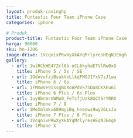 ```yaml
---
layout: produk-casinghp
title: Funtastic Four Team iPhone Case
categories: iphone

# Produk
product-title: Funtastic Four Team iPhone Case
harga: 90000
sku: hn-1206
image-drive: 1VcqnixPRwXyXkAYqMrlyresHEqNJEmgh
gallery:
  - url: 1wiRCkWE4YZcl0b-oCL6kyhaETVlRw0xO
    title: iPhone 5 / 5s / SE
  - url: 1OdovufzjBsukVxLlkqFMGJ1YxV7zJ1wa
    title: iPhone 6 / 6s
  - url: 1FMmwVe9issgBDXoAPdVk7SDa8CKXEu6i
    title: iPhone 6 Plus / 6s Plus
  - url: 1uy0brmrnWMu0_FeTcfjUzk8GCtSrYRRX
    title: iPhone 7 / 8
  - url: 1MeXmlmkx68HmyiBq_hneows9wyUGLsJa
    title: iPhone 7 Plus / 8 Plus
  - url: 1VcqnixPRwXyXkAYqMrlyresHEqNJEmgh
    title: iPhone X
---
```

